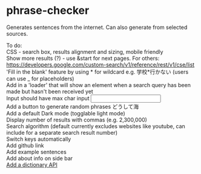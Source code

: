 # phrase-checker
Generates sentences from the internet. Can also generate from selected sources.

To do:  
CSS - search box, results alignment and sizing, mobile friendly  
Show more results (?) - use &start for next pages. For others: https://developers.google.com/custom-search/v1/reference/rest/v1/cse/list  
'Fill in the blank' feature  by using * for wildcard e.g. 学校*行かない (users can use _ for placeholders)  
Add in a 'loader' that will show an element when a search query has been made but hasn't been received yet  
Input should have max char input <input type="text" required minlength="1" maxlength="20">  
Add a button to generate random phrases どうして海  
Add a default Dark mode (togglable light mode)  
Display number of results with commas (e.g. 2,300,000)  
Search algorithm (default currently excludes websites like youtube, can include for a separate search result number)  
Switch keys automatically  
Add github link  
Add example sentences  
Add about info on side bar  
[Add a dictionary API](https://api.ce-cotoha.com/contents/mypage/index.html)

